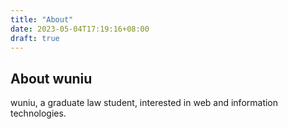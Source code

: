 ```yaml
---
title: "About"
date: 2023-05-04T17:19:16+08:00
draft: true
---
```


## About wuniu

wuniu, a graduate law student, interested in web and information technologies.
